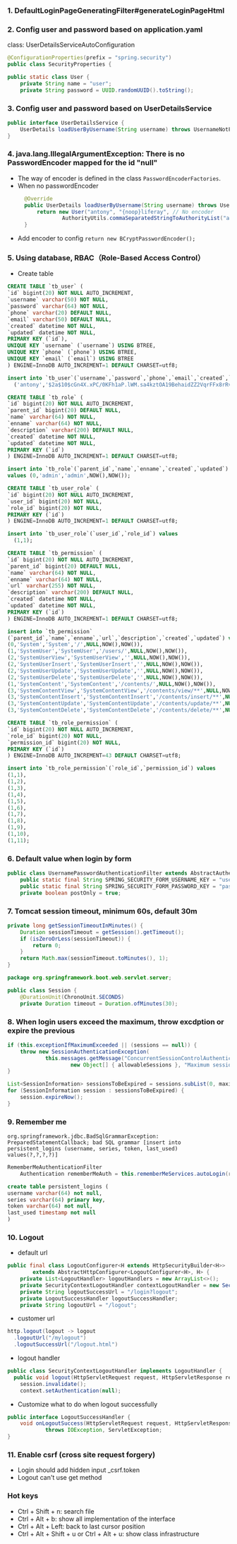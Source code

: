 ### 1. DefaultLoginPageGeneratingFilter#generateLoginPageHtml
### 2. Config user and password based on application.yaml
class: UserDetailsServiceAutoConfiguration
```java
@ConfigurationProperties(prefix = "spring.security")
public class SecurityProperties {
```
```java
public static class User {
    private String name = "user";
    private String password = UUID.randomUUID().toString();
```
### 3. Config user and password based on UserDetailsService
```java
public interface UserDetailsService {
	UserDetails loadUserByUsername(String username) throws UsernameNotFoundException;
}
```
### 4. java.lang.IllegalArgumentException: There is no PasswordEncoder mapped for the id "null"
- The way of encoder is defined in the class `PasswordEncoderFactories`.
- When no passwordEncoder
  ```java
    @Override
    public UserDetails loadUserByUsername(String username) throws UsernameNotFoundException {
        return new User("antony", "{noop}liferay", // No encoder
                AuthorityUtils.commaSeparatedStringToAuthorityList("admin, user"));
    }
  ```
- Add encoder to config `return new BCryptPasswordEncoder();`
### 5. Using database, RBAC（Role-Based Access Control）
- Create table
```sql
CREATE TABLE `tb_user` (
`id` bigint(20) NOT NULL AUTO_INCREMENT,
`username` varchar(50) NOT NULL,
`password` varchar(64) NOT NULL,
`phone` varchar(20) DEFAULT NULL,
`email` varchar(50) DEFAULT NULL,
`created` datetime NOT NULL,
`updated` datetime NOT NULL,
PRIMARY KEY (`id`),
UNIQUE KEY `username` (`username`) USING BTREE,
UNIQUE KEY `phone` (`phone`) USING BTREE,
UNIQUE KEY `email` (`email`) USING BTREE
) ENGINE=InnoDB AUTO_INCREMENT=1 DEFAULT CHARSET=utf8;

insert into `tb_user`(`username`,`password`,`phone`,`email`,`created`,`updated`) values
  ('antony','$2a$10$cGn4X.xPC/0KFh1aP.lWM.sa4kztOA19BehaidZZ2VqrFFx8rRvZK','18686868686','123456@gmail.com',NOW(),NOW());

```
```sql
CREATE TABLE `tb_role` (
`id` bigint(20) NOT NULL AUTO_INCREMENT,
`parent_id` bigint(20) DEFAULT NULL,
`name` varchar(64) NOT NULL,
`enname` varchar(64) NOT NULL,
`description` varchar(200) DEFAULT NULL,
`created` datetime NOT NULL,
`updated` datetime NOT NULL,
PRIMARY KEY (`id`)
) ENGINE=InnoDB AUTO_INCREMENT=1 DEFAULT CHARSET=utf8;

insert into `tb_role`(`parent_id`,`name`,`enname`,`created`,`updated`)
values (0,'admin','admin',NOW(),NOW());
```
```sql
CREATE TABLE `tb_user_role` (
`id` bigint(20) NOT NULL AUTO_INCREMENT,
`user_id` bigint(20) NOT NULL,
`role_id` bigint(20) NOT NULL,
PRIMARY KEY (`id`)
) ENGINE=InnoDB AUTO_INCREMENT=1 DEFAULT CHARSET=utf8;

insert into `tb_user_role`(`user_id`,`role_id`) values
  (1,1);
```
```sql
CREATE TABLE `tb_permission` (
`id` bigint(20) NOT NULL AUTO_INCREMENT,
`parent_id` bigint(20) DEFAULT NULL,
`name` varchar(64) NOT NULL,
`enname` varchar(64) NOT NULL,
`url` varchar(255) NOT NULL,
`description` varchar(200) DEFAULT NULL,
`created` datetime NOT NULL,
`updated` datetime NOT NULL,
PRIMARY KEY (`id`)
) ENGINE=InnoDB AUTO_INCREMENT=1 DEFAULT CHARSET=utf8;

insert into `tb_permission`
(`parent_id`,`name`,`enname`,`url`,`description`,`created`,`updated`) values
(0,'System','System','/',NULL,NOW(),NOW()),
(1,'SystemUser','SystemUser','/users/',NULL,NOW(),NOW()),
(2,'SystemUserView','SystemUserView','',NULL,NOW(),NOW()),
(2,'SystemUserInsert','SystemUserInsert','',NULL,NOW(),NOW()),
(2,'SystemUserUpdate','SystemUserUpdate','',NULL,NOW(),NOW()),
(2,'SystemUserDelete','SystemUserDelete','',NULL,NOW(),NOW()),
(1,'SystemContent','SystemContent','/contents/',NULL,NOW(),NOW()),
(3,'SystemContentView','SystemContentView','/contents/view/**',NULL,NOW(),NOW()),
(3,'SystemContentInsert','SystemContentInsert','/contents/insert/**',NULL,NOW(),NOW()),
(3,'SystemContentUpdate','SystemContentUpdate','/contents/update/**',NULL,NOW(),NOW()),
(3,'SystemContentDelete','SystemContentDelete','/contents/delete/**',NULL,NOW(),NOW());
```
```sql
CREATE TABLE `tb_role_permission` (
`id` bigint(20) NOT NULL AUTO_INCREMENT,
`role_id` bigint(20) NOT NULL,
`permission_id` bigint(20) NOT NULL,
PRIMARY KEY (`id`)
) ENGINE=InnoDB AUTO_INCREMENT=43 DEFAULT CHARSET=utf8;

insert into `tb_role_permission`(`role_id`,`permission_id`) values
(1,1),
(1,2),
(1,3),
(1,4),
(1,5),
(1,6),
(1,7),
(1,8),
(1,9),
(1,10),
(1,11);
```
### 6. Default value when login by form
```java
public class UsernamePasswordAuthenticationFilter extends AbstractAuthenticationProcessingFilter {
	public static final String SPRING_SECURITY_FORM_USERNAME_KEY = "username";
	public static final String SPRING_SECURITY_FORM_PASSWORD_KEY = "password";
    private boolean postOnly = true;
```

### 7. Tomcat session timeout, minimum 60s, default 30m
```java
private long getSessionTimeoutInMinutes() {
    Duration sessionTimeout = getSession().getTimeout();
    if (isZeroOrLess(sessionTimeout)) {
        return 0;
    }
    return Math.max(sessionTimeout.toMinutes(), 1);
}
```
```java
package org.springframework.boot.web.servlet.server;

public class Session {
	@DurationUnit(ChronoUnit.SECONDS)
	private Duration timeout = Duration.ofMinutes(30);
```
### 8. When login users exceed the maximum, throw excdption or expire the previous
```java
if (this.exceptionIfMaximumExceeded || (sessions == null)) {
    throw new SessionAuthenticationException(
            this.messages.getMessage("ConcurrentSessionControlAuthenticationStrategy.exceededAllowed",
                    new Object[] { allowableSessions }, "Maximum sessions of {0} for this principal exceeded"));
}
```
```java
List<SessionInformation> sessionsToBeExpired = sessions.subList(0, maximumSessionsExceededBy);
for (SessionInformation session : sessionsToBeExpired) {
    session.expireNow();
}
```
### 9. Remember me
`org.springframework.jdbc.BadSqlGrammarException: PreparedStatementCallback; bad SQL grammar [insert into persistent_logins (username, series, token, last_used) values(?,?,?,?)]`
```java
RememberMeAuthenticationFilter
    Authentication rememberMeAuth = this.rememberMeServices.autoLogin(request, response);
```
```sql
create table persistent_logins (
username varchar(64) not null,
series varchar(64) primary key,
token varchar(64) not null,
last_used timestamp not null
)
```
### 10. Logout
- default url
```java
public final class LogoutConfigurer<H extends HttpSecurityBuilder<H>>
		extends AbstractHttpConfigurer<LogoutConfigurer<H>, H> {
	private List<LogoutHandler> logoutHandlers = new ArrayList<>();
	private SecurityContextLogoutHandler contextLogoutHandler = new SecurityContextLogoutHandler();
	private String logoutSuccessUrl = "/login?logout";
	private LogoutSuccessHandler logoutSuccessHandler;
	private String logoutUrl = "/logout";
```
- customer url
```java
http.logout(logout -> logout
  .logoutUrl("/mylogout")
  .logoutSuccessUrl("/logout.html")
```
- logout handler
```java
public class SecurityContextLogoutHandler implements LogoutHandler {
  public void logout(HttpServletRequest request, HttpServletResponse response, Authentication authentication) {
    session.invalidate();
    context.setAuthentication(null);
```
- Customize what to do when logout successfully
```java
public interface LogoutSuccessHandler {
	void onLogoutSuccess(HttpServletRequest request, HttpServletResponse response, Authentication authentication)
			throws IOException, ServletException;
}
```
### 11. Enable csrf (cross site request forgery)
- Login should add hidden input _csrf.token
- Logout can't use get method

### Hot keys
- Ctrl + Shift + n: search file
- Ctrl + Alt + b: show all implementation of the interface
- Ctrl + Alt + Left: back to last cursor position
- Ctrl + Alt + Shift + u or Ctrl + Alt + u: show class infrastructure



